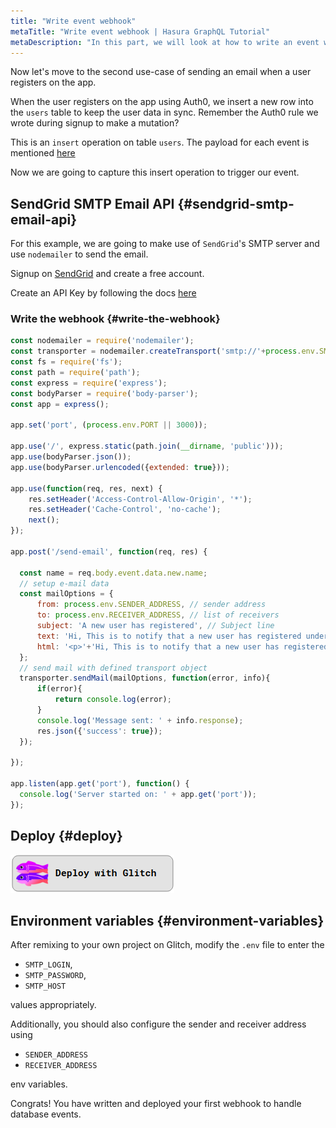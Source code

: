 ```yaml
---
title: "Write event webhook"
metaTitle: "Write event webhook | Hasura GraphQL Tutorial"
metaDescription: "In this part, we will look at how to write an event webhook and trigger them asynchronously after a mutation operation."
---
```


Now let's move to the second use-case of sending an email when a user registers on the app.

When the user registers on the app using Auth0, we insert a new row into the `users` table to keep the user data in sync. Remember the Auth0 rule we wrote during signup to make a mutation?

This is an `insert` operation on table `users`.
The payload for each event is mentioned [here](https://hasura.io/docs/latest/graphql/core/event-triggers/payload.html#json-payload)

Now we are going to capture this insert operation to trigger our event.

## SendGrid SMTP Email API {#sendgrid-smtp-email-api}

For this example, we are going to make use of `SendGrid`'s SMTP server and use `nodemailer` to send the email.

Signup on [SendGrid](https://sendgrid.com/) and create a free account.

Create an API Key by following the docs [here](https://sendgrid.com/docs/for-developers/sending-email/integrating-with-the-smtp-api/)

### Write the webhook {#write-the-webhook}

```javascript
const nodemailer = require('nodemailer');
const transporter = nodemailer.createTransport('smtp://'+process.env.SMTP_LOGIN+':'+process.env.SMTP_PASSWORD+'@' + process.env.SMTP_HOST);
const fs = require('fs');
const path = require('path');
const express = require('express');
const bodyParser = require('body-parser');
const app = express();

app.set('port', (process.env.PORT || 3000));

app.use('/', express.static(path.join(__dirname, 'public')));
app.use(bodyParser.json());
app.use(bodyParser.urlencoded({extended: true}));

app.use(function(req, res, next) {
    res.setHeader('Access-Control-Allow-Origin', '*');
    res.setHeader('Cache-Control', 'no-cache');
    next();
});

app.post('/send-email', function(req, res) {
  
  const name = req.body.event.data.new.name;
  // setup e-mail data
  const mailOptions = {
      from: process.env.SENDER_ADDRESS, // sender address
      to: process.env.RECEIVER_ADDRESS, // list of receivers
      subject: 'A new user has registered', // Subject line
      text: 'Hi, This is to notify that a new user has registered under the name of ' + name, // plaintext body
      html: '<p>'+'Hi, This is to notify that a new user has registered under the name of ' + name + '</p>' // html body
  };
  // send mail with defined transport object
  transporter.sendMail(mailOptions, function(error, info){
      if(error){
          return console.log(error);
      }
      console.log('Message sent: ' + info.response);
      res.json({'success': true});
  });
  
});

app.listen(app.get('port'), function() {
  console.log('Server started on: ' + app.get('port'));
});
```

## Deploy {#deploy}

[![DEPLOY TO GLITCH](https://raw.githubusercontent.com/hasura/graphql-engine/master/community/boilerplates/auth-webhooks/nodejs-express/assets/deploy-glitch.png)](https://glitch.com/~sendgrid-send-email-event)

## Environment variables {#environment-variables}

After remixing to your own project on Glitch, modify the `.env` file to enter the

- `SMTP_LOGIN`,
- `SMTP_PASSWORD`,
- `SMTP_HOST`

values appropriately.

Additionally, you should also configure the sender and receiver address using

- `SENDER_ADDRESS`
- `RECEIVER_ADDRESS`

env variables.

Congrats! You have written and deployed your first webhook to handle database events.
